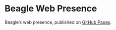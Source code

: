 # Beagle Web Presence

Beagle’s web presence, published on [GitHub Pages](https://Beagle-PSE.github.io/Beagle/branches/plugin_averaginganalyser).